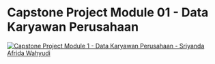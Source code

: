 # Capstone Project Module 01 - Data Karyawan Perusahaan

[![Capstone Project Module 1 - Data Karyawan Perusahaan - Sriyanda Afrida Wahyudi](https://youtu.be/gslFkFzXCi8)](https://youtu.be/gslFkFzXCi8)
